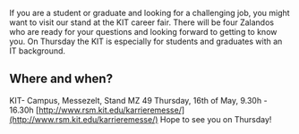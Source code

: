 <!--
.. title: Zalando Tech @ KIT career fair in Karlsruhe
.. slug: zalando-tech-kit-career-fair-in-karlsruhe
.. date: 2013-05-14 16:33:34
.. tags: Career fair,Events,Karlsruhe,KIT
.. author: Philip Harborth
.. image: shop_teaser.jpg
-->

If you are a student or graduate
and looking for a challenging job, you might want to visit our stand at the
KIT career fair. There will be four Zalandos who are ready for your questions
and looking forward to getting to know you. On Thursday the KIT is especially
for students and graduates with an IT background.

## Where and when?
KIT- Campus, Messezelt, Stand MZ 49 Thursday, 16th of May, 9.30h - 16.30h
[http://www.rsm.kit.edu/karrieremesse/](http://www.rsm.kit.edu/karrieremesse/)
Hope to see you on Thursday!

